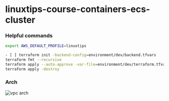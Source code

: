 # linuxtips-course-containers-ecs-cluster


### Helpful commands
```sh
export AWS_DEFAULT_PROFILE=linuxtips

- [ ] terraform init -backend-config=environment/dev/backend.tfvars
terraform fmt --recursive
terraform apply --auto-approve -var-file=environment/dev/terraform.tfvars
terraform apply -destroy

```

### Arch
![vpc arch](./assets/vpc_arch.jpg) 


